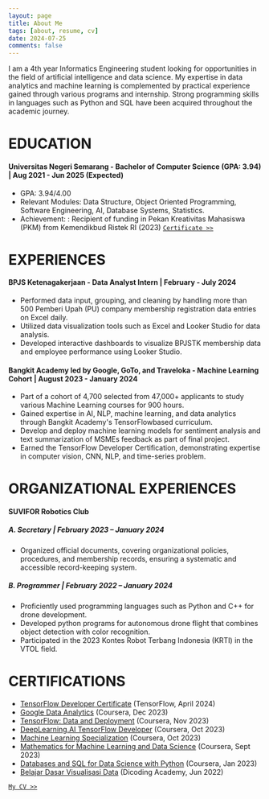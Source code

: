```yaml
---
layout: page
title: About Me
tags: [about, resume, cv]
date: 2024-07-25
comments: false
---
```

    
I am a 4th year Informatics Engineering student looking for opportunities in the field of artificial intelligence and data science. My expertise in data analytics and machine learning is complemented by practical experience gained through various programs and internship. Strong programming skills in languages such as Python and SQL have been acquired throughout the academic journey.

# EDUCATION
#### Universitas Negeri Semarang - Bachelor of Computer Science (GPA: 3.94) | Aug 2021 - Jun 2025 (Expected)
* GPA: 3.94/4.00
* Relevant Modules: Data Structure, Object Oriented Programming, Software Engineering, AI, Database Systems, Statistics.
* Achievement: : Recipient of funding in Pekan Kreativitas Mahasiswa (PKM) from Kemendikbud Ristek RI (2023) [`Certificate >>`](https://drive.google.com/file/d/1uH1RULLqFqvRQhlTHmhXa7kGI1-ko-F3/view?usp=sharing)

# EXPERIENCES
#### BPJS Ketenagakerjaan - Data Analyst Intern | February - July 2024
* Performed data input, grouping, and cleaning by handling more than 500 Pemberi Upah (PU) company membership registration data entries on Excel daily.
* Utilized data visualization tools such as Excel and Looker Studio for data analysis.
* Developed interactive dashboards to visualize BPJSTK membership data and employee performance using Looker Studio.

#### Bangkit Academy led by Google, GoTo, and Traveloka - Machine Learning Cohort | August 2023 - January 2024
* Part of a cohort of 4,700 selected from 47,000+ applicants to study various Machine Learning courses for 900 hours.
* Gained expertise in AI, NLP, machine learning, and data analytics through Bangkit Academy's TensorFlowbased curriculum.
* Develop and deploy machine learning models for sentiment analysis and text summarization of MSMEs feedback as part of final project.
* Earned the TensorFlow Developer Certification, demonstrating expertise in computer vision, CNN, NLP, and time-series problem.

# ORGANIZATIONAL EXPERIENCES
#### SUVIFOR Robotics Club
##### A. Secretary | February 2023 – January 2024
* Organized official documents, covering organizational policies, procedures, and membership records, ensuring a systematic and accessible record-keeping system.

##### B. Programmer | February 2022 – January 2024
* Proficiently used programming languages such as Python and C++ for drone development.
* Developed python programs for autonomous drone flight that combines object detection with color recognition.
* Participated in the 2023 Kontes Robot Terbang Indonesia (KRTI) in the VTOL field.

# CERTIFICATIONS
* [TensorFlow Developer Certificate](https://www.credential.net/4b9922db-7d23-4ca0-9bfd-4bb2f12a01c4) (TensorFlow, April 2024)
* [Google Data Analytics](https://coursera.org/verify/professional-cert/YW54PM9BKW8S) (Coursera, Dec 2023)
* [TensorFlow: Data and Deployment](https://coursera.org/verify/specialization/FYZXR7A6FWGZ) (Coursera, Nov 2023)
* [DeepLearning.AI TensorFlow Developer](https://coursera.org/verify/specialization/KAQ6279RGTSA) (Coursera, Oct 2023)
* [Machine Learning Specialization](https://coursera.org/verify/specialization/24BPRQXKJRW6) (Coursera, Oct 2023)
* [Mathematics for Machine Learning and Data Science](https://coursera.org/verify/specialization/JFSGUL782CFG) (Coursera, Sept 2023)
* [Databases and SQL for Data Science with Python](https://coursera.org/verify/specialization/5L7VLZ4FBZKZ) (Coursera, Jan 2023)
* [Belajar Dasar Visualisasi Data](https://www.dicoding.com/certificates/JLX1GDE86Z72) (Dicoding Academy, Jun 2022)


[`My CV >>`](https://drive.google.com/file/d/1SlNRnIfKXpbq2ryIAraf6Y-gbHbJNsUY/view?usp=sharing)